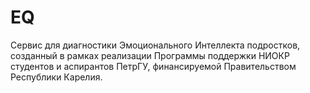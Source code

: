 # EQ
Сервис для диагностики Эмоционального Интеллекта подростков, созданный в рамках реализации Программы поддержки НИОКР студентов и аспирантов ПетрГУ, финансируемой Правительством Республики Карелия.
